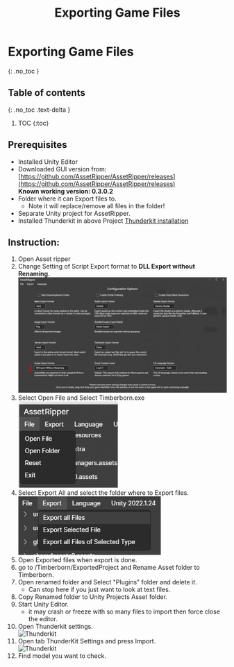 ﻿---
title: Exporting Game Files
permalink: /making_mods/exporting_game_files/
nav_order: 0
layout: page
has_toc: true
parent: Making Mods
---
# Exporting Game Files
{: .no_toc }

## Table of contents
{: .no_toc .text-delta }

1. TOC
{:toc}

## Prerequisites
- Installed Unity Editor
- Downloaded GUI version from: [https://github.com/AssetRipper/AssetRipper/releases](https://github.com/AssetRipper/AssetRipper/releases)   
    **Known working version: 0.3.0.2**
- Folder where it can Export files to.
    -   Note it will replace/remove all files in the folder!
- Separate Unity project for AssetRipper.
- Installed Thunderkit in above Project [Thunderkit installation](https://youtu.be/AKV8TchzX0s)   

## Instruction:  
1. Open Asset ripper  
1. Change Setting of Script Export format to **DLL Export without Renaming.**  
![Asset Ripper](/assets/images/assetripper/assetripper.png)
1. Select Open File and Select Timberborn.exe   
![Open File](/assets/images/assetripper/open_file.png)
1. Select Export All and select the folder where to Export files.  
![Export Files](/assets/images/assetripper/export_all.png)
1. Open Exported files when export is done.  
1. go to /Timberborn/ExportedProject and Rename Asset folder to Timberborn.  
1. Open renamed folder and Select "Plugins" folder and delete it.
    - Can stop here if you just want to look at text files.  
1. Copy Renamed folder to Unity Projects Asset folder. 
1. Start Unity Editor.
    - it may crash or freeze with so many files to import then force close the editor.  
1. Open Thunderkit settings.  
![Thunderkit](/assets/images/assetripper/thunderkit.png)  
1. Open tab ThunderKit Settings and press Import.  
![Thunderkit](/assets/images/assetripper/thunderkit_import.png)  
1. Find model you want to check.
